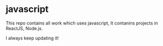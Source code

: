 # javascript

This repo contains all work which uses javascript, It contanins projects in ReactJS, Node.js.

I always keep updating it!
